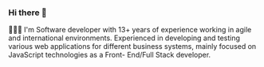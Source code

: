 ### Hi there 👋

👨🏻‍💻 I'm Software developer with 13+ years of experience working in agile and international
environments. Experienced in developing and testing various web applications for
different business systems, mainly focused on JavaScript technologies as a Front-
End/Full Stack developer.

<!--
**markoristic3ap/markoristic3ap** is a ✨ _special_ ✨ repository because its `README.md` (this file) appears on your GitHub profile.

Here are some ideas to get you started:

- 🔭 I’m currently working on ...
- 🌱 I’m currently learning ...
- 👯 I’m looking to collaborate on ...
- 🤔 I’m looking for help with ...
- 💬 Ask me about ...
- 📫 How to reach me: ...
- 😄 Pronouns: ...
- ⚡ Fun fact: ...
-->
